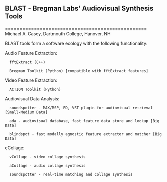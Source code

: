<h2>BLAST -	Bregman	Labs' Audiovisual Synthesis Tools</h2>
=================================================
Michael A. Casey, Dartmouth College, Hanover, NH


BLAST tools form a software ecology with the following functionality:


Audio Feature Extraction:

      fftExtract (C++) 

      Bregman Toolkit (Python) [compatible with fftExtract features]


Video Feature Extraction:

      ACTION Toolkit (Python)


Audiovisual Data Analysis:

      soundspotter - MAX/MSP, PD, VST plugin for audiovisual retrieval [Small-Medium Data]

      ada - audiovisual database, fast feature data store and lookup [Big Data]

      blindspot - fast modally agnostic feature extractor and matcher [Big Data]


eCollage:

      vCollage - video collage synthesis

      aCollage - audio collage synthesis

      soundspotter - real-time matching and collage synthesis

